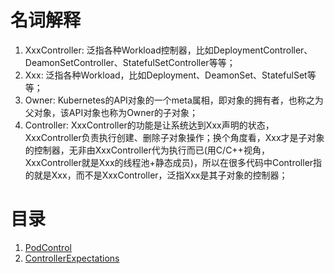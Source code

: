 <!--
 * @Author: jinde.zgm
 * @Date: 2021-03-26 21:49:22
 * @Description: Kubernetes的controller源码解析
-->

# 名词解释

1. XxxController: 泛指各种Workload控制器，比如DeploymentController、DeamonSetController、StatefulSetController等等；
2. Xxx: 泛指各种Workload，比如Deployment、DeamonSet、StatefulSet等等；
3. Owner: Kubernetes的API对象的一个meta属相，即对象的拥有者，也称之为父对象，该API对象也称为Owner的子对象；
4. Controller: XxxController的功能是让系统达到Xxx声明的状态，XxxController负责执行创建、删除子对象操作；换个角度看，Xxx才是子对象的控制器，无非由XxxController代为执行而已(用C/C++视角，XxxController就是Xxx的线程池+静态成员)，所以在很多代码中Controller指的就是Xxx，而不是XxxController，泛指Xxx是其子对象的控制器；

# 目录

1. [PodControl](./PodControl.md)
2. [ControllerExpectations](./ControllerExpectations.md)
